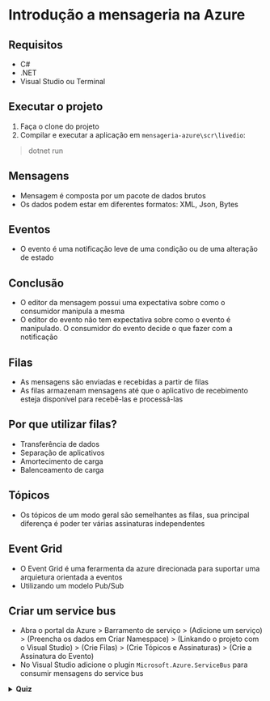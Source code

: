 # Introdução a mensageria na Azure
## Requisitos
- C#
- .NET
- Visual Studio ou Terminal

## Executar o projeto
1. Faça o clone do projeto
2. Compilar e executar a aplicação em `mensageria-azure\scr\livedio`:
>dotnet run

## Mensagens
- Mensagem é composta por um pacote de dados brutos
- Os dados podem estar em diferentes formatos: XML, Json, Bytes

## Eventos
- O evento é uma notificação leve de uma condição ou de uma alteração de estado

## Conclusão
- O editor da mensagem possui uma expectativa sobre como o consumidor manipula a mesma
- O editor do evento não tem expectativa sobre como o evento é manipulado. O consumidor do evento decide o que fazer com a notificação

## Filas
- As mensagens são enviadas e recebidas a partir de filas
- As filas armazenam mensagens até que o aplicativo de recebimento esteja disponível para recebê-las e processá-las

## Por que utilizar filas?
- Transferência de dados
- Separação de aplicativos
- Amortecimento de carga
- Balenceamento de carga

## Tópicos
- Os tópicos de um modo geral são semelhantes as filas, sua principal diferença é poder ter várias assinaturas independentes

## Event Grid
- O Event Grid é uma ferarmenta da azure direcionada para suportar uma arquietura orientada a eventos
- Utilizando um modelo Pub/Sub

## Criar um service bus
- Abra o portal da Azure > Barramento de serviço > (Adicione um serviço) > (Preencha os dados em Criar Namespace) > (Linkando o projeto com o Visual Studio) > (Crie Filas) > (Crie Tópicos e Assinaturas) > (Crie a Assinatura do Evento)
- No Visual Studio adicione o plugin `Microsoft.Azure.ServiceBus` para consumir mensagens do service bus

<details>
  <summary><strong>Quiz</strong></summary>
## O que são mensagens e que em formatos podem estar?
Uma mensagem é composta por um pacote com dados brutos e pode estar em diversos formatos, como XML, JSON, Bytes, entre outros

## O que seria o NuGet?
Mecanismo com suporte da Microsoft para compartilhamento de código, pelo qual é possível obter pacotes úteis, como o Service Bus

## O que é o Azure Service Bus?
Um mediador de mensagens totalmente gerenciado, confiável e seguro para a transferência assíncrona de dados, podemos utilizar filas e tópicos para envio e recebimento de mensagens

## Como as mensagens são enviadas de um serviço para outro?
A mensagem é enviada pelo remetente, armazenada pelas filas, até que outro consumidor pegue essa mensagem como receptor e seja processada

## O que é o Event Grid?
Ferramenta da Azure direcionada para suportar uma arquitetura orientada de eventos. Baseada em um modelo Pub/Sub

## Qual a principal diferença entre mensagens e eventos?
Uma mensagem espera ser manipulada pelo consumidor, já o evento não possui nenhuma expectativa sobre como o evento é manipulado, portando o consumidor do evento decide o que fazer com a notificação

## O que são as filas?
Podemos dizer que são pacotes de armazenamento, onde as mensagens são mantidas até que o aplicativo de recebimento esteja disponível para recebê-las e processá-las

## É possível criar filas do Barramento de Serviço?
Sim, utilizando o próprio portal do Azure é possível criar um namespace, fila de barramento de serviço e obter credenciais de autorização de um aplicativo cliente pode usar para enviar/receber mensagens de/para a fila

## O que são tópicos?
Semelhantes as filas, porém existe uma diferença em poder ter várias assinaturas independentes

## Por que utilizar as filas?
Transferência de dados, separação de aplicativos, amortecimento de carga, balanceamento de carga, entre outros
